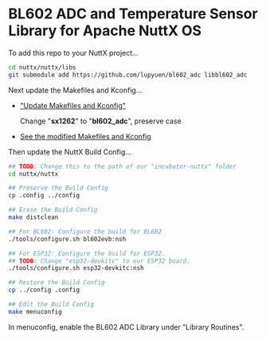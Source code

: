 # BL602 ADC and Temperature Sensor Library for Apache NuttX OS

To add this repo to your NuttX project...

```bash
cd nuttx/nuttx/libs
git submodule add https://github.com/lupyuen/bl602_adc libbl602_adc
```

Next update the Makefiles and Kconfig...

-   ["Update Makefiles and Kconfig"](https://lupyuen.github.io/articles/sx1262#update-makefiles-and-kconfig)

    Change "__sx1262__" to "__bl602_adc__", preserve case

-   [See the modified Makefiles and Kconfig](https://github.com/lupyuen/incubator-nuttx/commit/cbe6be8ca58407ec4a124348dd19c4986a60335e)

Then update the NuttX Build Config...

```bash
## TODO: Change this to the path of our "incubator-nuttx" folder
cd nuttx/nuttx

## Preserve the Build Config
cp .config ../config

## Erase the Build Config
make distclean

## For BL602: Configure the build for BL602
./tools/configure.sh bl602evb:nsh

## For ESP32: Configure the build for ESP32.
## TODO: Change "esp32-devkitc" to our ESP32 board.
./tools/configure.sh esp32-devkitc:nsh

## Restore the Build Config
cp ../config .config

## Edit the Build Config
make menuconfig 
```

In menuconfig, enable the BL602 ADC Library under "Library Routines".
